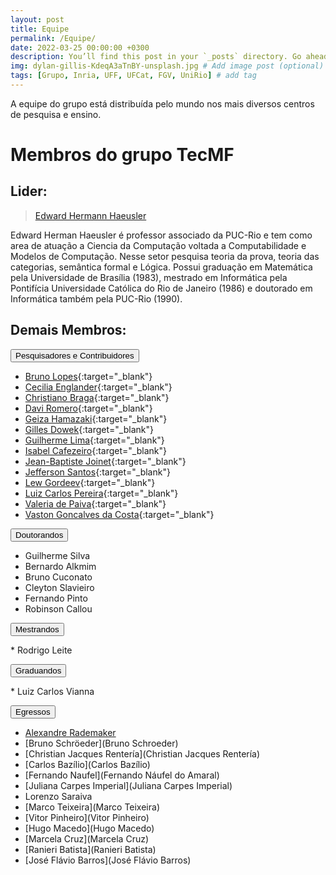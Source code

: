 ```yaml
---
layout: post
title: Equipe
permalink: /Equipe/
date: 2022-03-25 00:00:00 +0300
description: You’ll find this post in your `_posts` directory. Go ahead and edit it and re-build the site to see your changes. # Add post description (optional)
img: dylan-gillis-KdeqA3aTnBY-unsplash.jpg # Add image post (optional)
tags: [Grupo, Inria, UFF, UFCat, FGV, UniRio] # add tag
---
```


A equipe do grupo está distribuída pelo mundo nos mais diversos centros de pesquisa e ensino.

# Membros do grupo TecMF

## Lider:

 > [Edward Hermann Haeusler](http://www.inf.puc-rio.br/blog/professor/@edward-hermann-haeusler/)

 Edward Herman Haeusler é professor associado da PUC-Rio e tem como area de atuação a Ciencia da Computação voltada a Computabilidade e Modelos de Computação. Nesse setor pesquisa teoria da prova, teoria das
categorias, semântica formal e Lógica. Possui graduação em Matemática pela Universidade de Brasília (1983), mestrado em Informática pela Pontifícia Universidade Católica do Rio de Janeiro (1986) e doutorado em Informática também pela PUC-Rio (1990).

## Demais Membros:

<button type="button" class="collapsible" id="pesq">Pesquisadores e Contribuidores</button>

<div class="content" id="pesqdata" markdown="1">

 * [Bruno Lopes](http://www.ic.uff.br/~bruno){:target="\_blank"}
 * [Cecilia Englander](http://www.inf.puc-rio.br/blog/professor/cecilia-reis-englander-lustosa/){:target="\_blank"}
 * [Christiano Braga](http://www.ic.uff.br/~cbraga){:target="\_blank"}
 * [Davi Romero](https://www.quixada.ufc.br/docente/davi-romero-de-vasconcelos/){:target="\_blank"}
 * [Geiza Hamazaki](http://buscatextual.cnpq.br/buscatextual/visualizacv.do){:target="\_blank"}
 * [Gilles Dowek](https://who.rocq.inria.fr/Gilles.Dowek/){:target="\_blank"}
 * [Guilherme Lima](http://www.telemidia.puc-rio.br/~gflima){:target="\_blank"}
 * [Isabel Cafezeiro](http://www.ic.uff.br/index.php/pt/pessoas/168-docente?docente=29){:target="\_blank"}
 * [Jean-Baptiste Joinet](https://www.univ-lyon3.fr/joinet-jean-baptiste){:target="\_blank"}
 * [Jefferson Santos](https://ebape.fgv.br/en/faculty/jefferson-santos){:target="\_blank"}
 * [Lew Gordeev](https://uni-tuebingen.de/fakultaeten/mathematisch-naturwissenschaftliche-fakultaet/fachbereiche/informatik/lehrstuehle/logik-und-sprachtheorie/personen/ehemalige-und-sonstige-mitarbeiter/pd-dr-lev-gordeev/){:target="\_blank"}
 * [Luiz Carlos Pereira](https://www.filosofia.uerj.br/docentes){:target="\_blank"}
 * [Valeria de Paiva](https://vcvpaiva.github.io/){:target="\_blank"}
 * [Vaston Goncalves da Costa](https://sigaa.sistemas.ufcat.edu.br/sigaa/public/docente/portal.jsf?siape=1315553){:target="\_blank"}
</div>

<button type="button" class="collapsible" id="douto">Doutorandos</button>

<div class="content" id="doutodata" markdown="1">

 * Guilherme Silva
 * Bernardo Alkmim
 * Bruno Cuconato
 * Cleyton Slavieiro
 * Fernando Pinto
 * Robinson Callou
 </div>

<button type="button" class="collapsible" id="mestr">Mestrandos</button>

<div class="content" id="mestrdata" markdown="1">
* Rodrigo Leite 
</div>

<button type="button" class="collapsible" id="grad">Graduandos</button>

<div class="content" id="graddata" markdown="1">
 * Luiz Carlos Vianna
</div>

<button type="button" class="collapsible" id="ex">Egressos</button>

<div class="content" id="exdata" markdown="1">

 * [Alexandre Rademaker]([http://arademaker.github.io/)
 * [Bruno Schröeder](Bruno Schroeder)
 * [Christian Jacques Rentería](Christian Jacques Rentería)
 * [Carlos Bazílio](Carlos Bazílio)
 * [Fernando Naufel](Fernando Náufel do Amaral)
 * [Juliana Carpes Imperial](Juliana Carpes Imperial)
 * Lorenzo Saraiva
 * [Marco Teixeira](Marco Teixeira)
 * [Vitor Pinheiro](Vitor Pinheiro)
 * [Hugo Macedo](Hugo Macedo)
 * [Marcela Cruz](Marcela Cruz)
 * [Ranieri Batista](Ranieri Batista)
 * [José Flávio Barros](José Flávio Barros)

</div>

<!-- Start Collapse.html -->
<script>
var coll = document.getElementsByClassName("collapsible");
var i;
for (i = 0; i < coll.length; i++) {
  coll[i].addEventListener("click", function() {
    this.classList.toggle("active");
    var content = document.getElementById(this.id+"data");
    if (content.style.display === "block") {
      content.style.display = "none";
    } else {
      content.style.display = "block";
    }
  });
}
</script>
<!-- End Collapse.html -->
